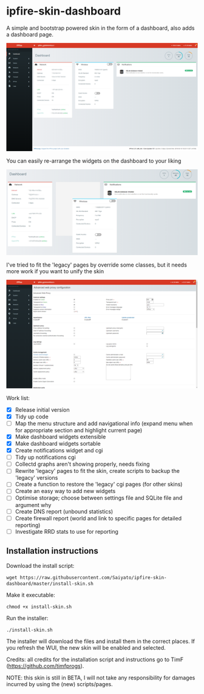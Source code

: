 # ipfire-skin-dashboard
A simple and bootstrap powered skin in the form of a dashboard, also adds a dashboard page.

![Alt text](/printscreens/dashboard.png?raw=true "Dashboard")

You can easily re-arrange the widgets on the dashboard to your liking

![Alt text](/printscreens/sorting_item.png?raw=true "Sorting widgets")

I've tried to fit the 'legacy' pages by override some classes, but it needs more work if you want to unify the skin

![Alt text](/printscreens/legacy_page.png?raw=true "Legacy page in skin")

Work list:

* [x] Release initial version
* [x] Tidy up code
* [ ] Map the menu structure and add navigational info (expand menu when for appropriate section and highlight current page)
* [x] Make dashboard widgets extensible
* [x] Make dashboard widgets sortable
* [x] Create notifications widget and cgi
* [ ] Tidy up notifications cgi
* [ ] Collectd graphs aren't showing properly, needs fixing
* [ ] Rewrite 'legacy' pages to fit the skin, create scripts to backup the 'legacy' versions
* [ ] Create a function to restore the 'legacy' cgi pages (for other skins)
* [ ] Create an easy way to add new widgets
* [ ] Optimise storage; choose between settings file and SQLite file and argument why
* [ ] Create DNS report (unbound statistics)
* [ ] Create firewall report (world and link to specific pages for detailed reporting)
* [ ] Investigate RRD stats to use for reporting

## Installation instructions
Download the install script:

```
wget https://raw.githubusercontent.com/Saiyato/ipfire-skin-dashboard/master/install-skin.sh
```

Make it executable:
```
chmod +x install-skin.sh
```

Run the installer:
```
./install-skin.sh
```

The installer will download the files and install them in the correct places. If you refresh the WUI, the new skin will be enabled and selected.

Credits: all credits for the installation script and instructions go to TimF (https://github.com/timfprogs).

NOTE: this skin is still in BETA, I will not take any responsibility for damages incurred by using the (new) scripts/pages.
